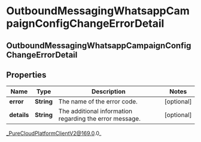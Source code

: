 # OutboundMessagingWhatsappCampaignConfigChangeErrorDetail

## OutboundMessagingWhatsappCampaignConfigChangeErrorDetail

## Properties

|Name | Type | Description | Notes|
|------------ | ------------- | ------------- | -------------|
| **error** | **String** | The name of the error code. | [optional] |
| **details** | **String** | The additional information regarding the error message. | [optional] |



_PureCloudPlatformClientV2@169.0.0_
